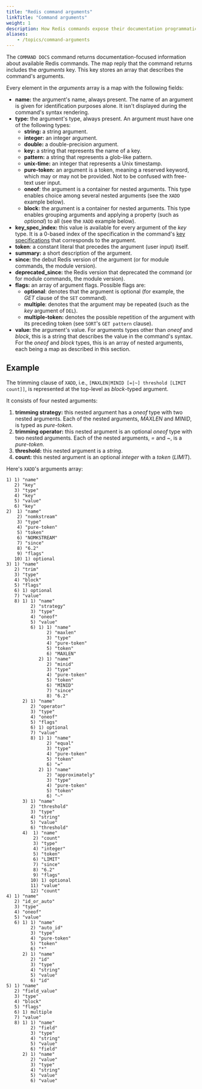 ```yaml
---
title: "Redis command arguments"
linkTitle: "Command arguments"
weight: 1
description: How Redis commands expose their documentation programmatically
aliases:
    - /topics/command-arguments
---
```


The `COMMAND DOCS` command returns documentation-focused information about available Redis commands.
The map reply that the command returns includes the _arguments_ key.
This key stores an array that describes the command's arguments.

Every element in the _arguments_ array is a map with the following fields:

* **name:** the argument's name, always present.
  The name of an argument is given for identification purposes alone.
  It isn't displayed during the command's syntax rendering.
* **type:** the argument's type, always present.
  An argument must have one of the following types:
  - **string:** a string argument.
  - **integer:** an integer argument.
  - **double:** a double-precision argument.
  - **key:** a string that represents the name of a key.
  - **pattern:** a string that represents a glob-like pattern.
  - **unix-time:** an integer that represents a Unix timestamp.
  - **pure-token:** an argument is a token, meaning a reserved keyword, which may or may not be provided. 
    Not to be confused with free-text user input.
  - **oneof**: the argument is a container for nested arguments.
    This type enables choice among several nested arguments (see the `XADD` example below).
  - **block:** the argument is a container for nested arguments.
    This type enables grouping arguments and applying a property (such as _optional_) to all (see the `XADD` example below).
* **key_spec_index:** this value is available for every argument of the _key_ type.
  It is a 0-based index of the specification in the command's [key specifications][tr] that corresponds to the argument.
* **token**: a constant literal that precedes the argument (user input) itself.
* **summary:** a short description of the argument.
* **since:** the debut Redis version of the argument (or for module commands, the module version).
* **deprecated_since:** the Redis version that deprecated the command (or for module commands, the module version).
* **flags:** an array of argument flags.
  Possible flags are:
  - **optional**: denotes that the argument is optional (for example, the _GET_ clause of the  `SET` command).
  - **multiple**: denotes that the argument may be repeated (such as the _key_ argument of `DEL`).
  - **multiple-token:** denotes the possible repetition of the argument with its preceding token (see `SORT`'s `GET pattern` clause).
* **value:** the argument's value.
  For arguments types other than _oneof_ and _block_, this is a string that describes the value in the command's syntax.
  For the _oneof_ and _block_ types, this is an array of nested arguments, each being a map as described in this section.

[tr]: /topics/key-specs

## Example

The trimming clause of `XADD`, i.e., `[MAXLEN|MINID [=|~] threshold [LIMIT count]]`, is represented at the top-level as _block_-typed argument.

It consists of four nested arguments:

1. **trimming strategy:** this nested argument has a _oneof_ type with two nested arguments.
  Each of the nested arguments, _MAXLEN_ and _MINID_, is typed as _pure-token_.
2. **trimming operator:** this nested argument is an optional _oneof_ type with two nested arguments.
  Each of the nested arguments, _=_ and _~_, is a _pure-token_.
3. **threshold:** this nested argument is a _string_.
4. **count:** this nested argument is an optional _integer_ with a _token_ (_LIMIT_).

Here's `XADD`'s arguments array:

```
1) 1) "name"
   2) "key"
   3) "type"
   4) "key"
   5) "value"
   6) "key"
2)  1) "name"
    2) "nomkstream"
    3) "type"
    4) "pure-token"
    5) "token"
    6) "NOMKSTREAM"
    7) "since"
    8) "6.2"
    9) "flags"
   10) 1) optional
3) 1) "name"
   2) "trim"
   3) "type"
   4) "block"
   5) "flags"
   6) 1) optional
   7) "value"
   8) 1) 1) "name"
         2) "strategy"
         3) "type"
         4) "oneof"
         5) "value"
         6) 1) 1) "name"
               2) "maxlen"
               3) "type"
               4) "pure-token"
               5) "token"
               6) "MAXLEN"
            2) 1) "name"
               2) "minid"
               3) "type"
               4) "pure-token"
               5) "token"
               6) "MINID"
               7) "since"
               8) "6.2"
      2) 1) "name"
         2) "operator"
         3) "type"
         4) "oneof"
         5) "flags"
         6) 1) optional
         7) "value"
         8) 1) 1) "name"
               2) "equal"
               3) "type"
               4) "pure-token"
               5) "token"
               6) "="
            2) 1) "name"
               2) "approximately"
               3) "type"
               4) "pure-token"
               5) "token"
               6) "~"
      3) 1) "name"
         2) "threshold"
         3) "type"
         4) "string"
         5) "value"
         6) "threshold"
      4)  1) "name"
          2) "count"
          3) "type"
          4) "integer"
          5) "token"
          6) "LIMIT"
          7) "since"
          8) "6.2"
          9) "flags"
         10) 1) optional
         11) "value"
         12) "count"
4) 1) "name"
   2) "id_or_auto"
   3) "type"
   4) "oneof"
   5) "value"
   6) 1) 1) "name"
         2) "auto_id"
         3) "type"
         4) "pure-token"
         5) "token"
         6) "*"
      2) 1) "name"
         2) "id"
         3) "type"
         4) "string"
         5) "value"
         6) "id"
5) 1) "name"
   2) "field_value"
   3) "type"
   4) "block"
   5) "flags"
   6) 1) multiple
   7) "value"
   8) 1) 1) "name"
         2) "field"
         3) "type"
         4) "string"
         5) "value"
         6) "field"
      2) 1) "name"
         2) "value"
         3) "type"
         4) "string"
         5) "value"
         6) "value"
```
